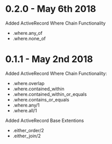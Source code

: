 # 0.2.0 - May 6th 2018

Added ActiveRecord Where Chain Functionality
- .where.any_of
- .where.none_of

# 0.1.1 - May 2nd 2018

Added ActiveRecord Where Chain Functionality:
- .where.overlap
- .where.contained_within
- .where.contained_within_or_equals
- .where.contains_or_equals
- .where.any/1
- .where.all/1

Added ActiveRecord Base Extentions
- .either_order/2
- .either_join/2

